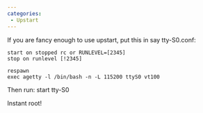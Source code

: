 ```yaml
---
categories:
 - Upstart
---
```

If you are fancy enough to use upstart, put this in say tty-S0.conf:

    start on stopped rc or RUNLEVEL=[2345]
    stop on runlevel [!2345]

    respawn
    exec agetty -l /bin/bash -n -L 115200 ttyS0 vt100

Then run: start tty-S0

Instant root!

